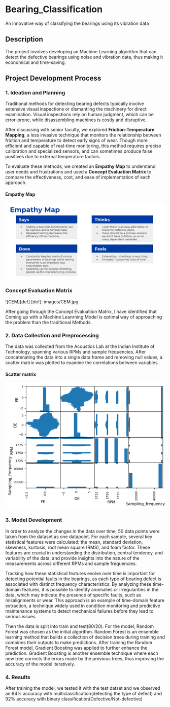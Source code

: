 # Bearing_Classification
An innovative way of classifying the bearings using its vibration data

## Description
The project involves developing an Machine Learning algorithm that can detect the defective bearings using noise and vibration data, thus making it economical and time-saving.

## Project Development Process
### 1. Ideation and Planning
Traditional methods for detecting bearing defects typically involve extensive visual inspections or dismantling the machinery for direct examination. Visual inspections rely on human judgment, which can be error-prone, while disassembling machines is costly and disruptive.

After discussing with senior faculty, we explored **Friction-Temperature Mapping**, a less invasive technique that monitors the relationship between friction and temperature to detect early signs of wear. Though more efficient and capable of real-time monitoring, this method requires precise calibration and specialized sensors, and can sometimes produce false positives due to external temperature factors.

To evaluate these methods, we created an **Empathy Map** to understand user needs and frustrations and used a **Concept Evaluation Matrix** to compare the effectiveness, cost, and ease of implementation of each approach.

#### Empathy Map
![EmpathyMap](images/Empathy_map.jpg)

### Concept Evaluation Matrix
![CEM][def]
[def]: images/CEM.jpg

After going through the Concept Evaluatiion Matrix, I have identified that Coming up with a Machine Leanrning Model is optimal way of approaching the problem than the traditional Methods.

### 2. Data Collection and Preprocessing
The data was collected from the Acoustics Lab at the Indian Institute of Technology, spanning various RPMs and sample frequencies. After concatenating the data into a single data frame and removing null values, a scatter matrix was plotted to examine the correlations between variables.

#### Scatter matrix
![SM](images/Scattermatrix.png)

### 3. Model Development
In order to analyze the changes in the data over time, 50 data points were taken from the dataset as one datapoint. For each sample, several key statistical features were calculated: the mean, standard deviation, skewness, kurtosis, root mean square (RMS), and foam factor. These features are crucial in understanding the distribution, central tendency, and variability of the data, and provide insights into the nature of the measurements across different RPMs and sample frequencies.

Tracking how these statistical features evolve over time is important for detecting potential faults in the bearings, as each type of bearing defect is associated with distinct frequency characteristics. By analyzing these time-domain features, it is possible to identify anomalies or irregularities in the data, which may indicate the presence of specific faults, such as misalignments or wear. This approach is an example of time-domain feature extraction, a technique widely used in condition monitoring and predictive maintenance systems to detect mechanical failures before they lead to serious issues.

Then the data is split into train and test(80/20). For the model, Random Forest was chosen as the initial algorithm. Random Forest is an ensemble learning method that builds a collection of decision trees during training and combines their outputs to make predictions. After training the Random Forest model, Gradient Boosting was applied to further enhance the prediction. Gradient Boosting is another ensemble technique where each new tree corrects the errors made by the previous trees, thus improving the accuracy of the model iteratively.


### 4. Results
After training the model, we tested it with the test datset and we observed an 84% accuracy with multiclassification(detecting the type of defect) and 92% accuracy with binary classification(Defective/Not-defective)

